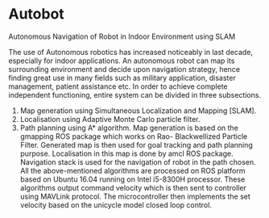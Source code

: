 # Autobot
Autonomous Navigation of Robot in Indoor Environment using SLAM

The use of Autonomous robotics has increased noticeably in last decade, especially for
indoor applications. An autonomous robot can map its surrounding environment and
decide upon navigation strategy, hence finding great use in many fields such as military
application, disaster management, patient assistance etc. In order to achieve complete
independent functioning, entire system can be divided in three subsections.
1. Map generation using Simultaneous Localization and Mapping [SLAM].
2. Localisation using Adaptive Monte Carlo particle filter.
3. Path planning using A* algorithm.
Map generation is based on the gmapping ROS package which works on Rao-
Blackwellized Particle Filter. Generated map is then used for goal tracking and path
planning purpose. Localisation in this map is done by amcl ROS package. Navigation
stack is used for the navigation of robot in the path chosen. All the above-mentioned
algorithms are processed on ROS platform based on Ubuntu 16.04 running on Intel
i5-8300H processor. These algorithms output command velocity which is then sent to
controller using MAVLink protocol. The microcontroller then implements the set
velocity based on the unicycle model closed loop control.
